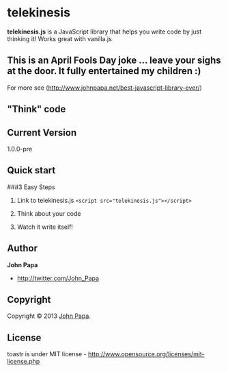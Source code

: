 # telekinesis
**telekinesis.js** is a JavaScript library that helps you write code by just thinking it! Works great with vanilla.js

## This is an April Fools Day joke ... leave your sighs at the door. It fully entertained my children :)

For more see (http://www.johnpapa.net/best-javascript-library-ever/)

## "Think" code

## Current Version
1.0.0-pre

## Quick start

###3 Easy Steps
1. Link to telekinesis.js `<script src="telekinesis.js"></script>`

2. Think about your code

3. Watch it write itself!

## Author
**John Papa**

+ http://twitter.com/John_Papa

## Copyright
Copyright © 2013 [John Papa](http://twitter.com/John_Papa).

## License 
toastr is under MIT license - http://www.opensource.org/licenses/mit-license.php

